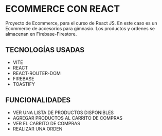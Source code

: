 # ECOMMERCE CON REACT

Proyecto de Ecommerce, para el curso de React JS. En este caso es un Ecommerce de accesorios para gimnasio. Los productos y ordenes se almacenan en Firebase-Firestore. 

## TECNOLOGÍAS USADAS

- VITE 
- REACT
- REACT-ROUTER-DOM
- FIREBASE
- TOASTIFY

## FUNCIONALIDADES

- VER UNA LISTA DE PRODUCTOS DISPONIBLES
- AGREGAR PRODUCTOS AL CARRITO DE COMPRAS
- VER EL CARRITO DE COMPRAS
- REALIZAR UNA ORDEN 

